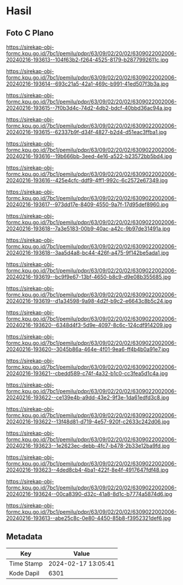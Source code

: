 # Hasil

## Foto C Plano

https://sirekap-obj-formc.kpu.go.id/7bc1/pemilu/pdpr/63/09/02/20/02/6309022002006-20240216-193613--104f63b2-f264-4525-8179-b2877992611c.jpg

https://sirekap-obj-formc.kpu.go.id/7bc1/pemilu/pdpr/63/09/02/20/02/6309022002006-20240216-193614--693c21a5-42a1-469c-b991-41ed507f3b3a.jpg

https://sirekap-obj-formc.kpu.go.id/7bc1/pemilu/pdpr/63/09/02/20/02/6309022002006-20240216-193615--7f0b3d4c-74d2-4db2-bdcf-40bbd36ac94a.jpg

https://sirekap-obj-formc.kpu.go.id/7bc1/pemilu/pdpr/63/09/02/20/02/6309022002006-20240216-193615--62337b9f-d34f-4827-b2d4-d51eac3ffba1.jpg

https://sirekap-obj-formc.kpu.go.id/7bc1/pemilu/pdpr/63/09/02/20/02/6309022002006-20240216-193616--19b666bb-3eed-4e16-a522-b23572bb5bd4.jpg

https://sirekap-obj-formc.kpu.go.id/7bc1/pemilu/pdpr/63/09/02/20/02/6309022002006-20240216-193616--425e4cfc-ddf9-4ff1-992c-6c2572e67349.jpg

https://sirekap-obj-formc.kpu.go.id/7bc1/pemilu/pdpr/63/09/02/20/02/6309022002006-20240216-193617--973dd17e-8409-4550-9a7f-17d95def8960.jpg

https://sirekap-obj-formc.kpu.go.id/7bc1/pemilu/pdpr/63/09/02/20/02/6309022002006-20240216-193618--7a3e5183-00b9-40ac-a42c-9b97de31491a.jpg

https://sirekap-obj-formc.kpu.go.id/7bc1/pemilu/pdpr/63/09/02/20/02/6309022002006-20240216-193618--3aa5d4a8-bc44-426f-a475-9f142be5ada1.jpg

https://sirekap-obj-formc.kpu.go.id/7bc1/pemilu/pdpr/63/09/02/20/02/6309022002006-20240216-193619--bc9f9e67-13bf-4650-b8c9-d9e08b355685.jpg

https://sirekap-obj-formc.kpu.go.id/7bc1/pemilu/pdpr/63/09/02/20/02/6309022002006-20240216-193619--d1a34598-9a98-4d2f-b9c2-e6643c8b5c24.jpg

https://sirekap-obj-formc.kpu.go.id/7bc1/pemilu/pdpr/63/09/02/20/02/6309022002006-20240216-193620--6348d4f3-5d9e-4097-8c6c-124cdf914209.jpg

https://sirekap-obj-formc.kpu.go.id/7bc1/pemilu/pdpr/63/09/02/20/02/6309022002006-20240216-193620--3045b86a-464e-4f01-9ea6-ff4b4b0a91e7.jpg

https://sirekap-obj-formc.kpu.go.id/7bc1/pemilu/pdpr/63/09/02/20/02/6309022002006-20240216-193621--cbedd589-c74f-4a32-b1c0-cc3fea5d1c4a.jpg

https://sirekap-obj-formc.kpu.go.id/7bc1/pemilu/pdpr/63/09/02/20/02/6309022002006-20240216-193622--ce139e4b-a9dd-43e2-9f3e-1da61edfd3c8.jpg

https://sirekap-obj-formc.kpu.go.id/7bc1/pemilu/pdpr/63/09/02/20/02/6309022002006-20240216-193622--13f48d81-d719-4e57-920f-c2633c242d06.jpg

https://sirekap-obj-formc.kpu.go.id/7bc1/pemilu/pdpr/63/09/02/20/02/6309022002006-20240216-193623--1e2623ec-debb-4fc7-b478-2b33e12ba9fd.jpg

https://sirekap-obj-formc.kpu.go.id/7bc1/pemilu/pdpr/63/09/02/20/02/6309022002006-20240216-193623--4ded8cb4-4ba1-422f-8e4f-4917647fdf48.jpg

https://sirekap-obj-formc.kpu.go.id/7bc1/pemilu/pdpr/63/09/02/20/02/6309022002006-20240216-193624--00ca8390-d32c-41a8-8d1c-b7774a5874d6.jpg

https://sirekap-obj-formc.kpu.go.id/7bc1/pemilu/pdpr/63/09/02/20/02/6309022002006-20240216-193613--abe25c8c-0e80-4450-85b8-f3952321def6.jpg


## Metadata

| Key        | Value               |
| ---------- | ------------------- |
| Time Stamp | 2024-02-17 13:05:41 |
| Kode Dapil | 6301                |




